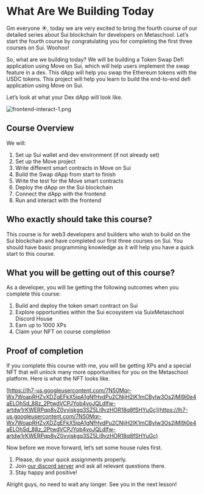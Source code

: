# What Are We Building Today

Gm everyone ☀️, today we are very excited to bring the fourth course of our detailed series about Sui blockchain for developers on Metaschool. Let’s start the fourth course by congratulating you for completing the first three courses on Sui. Woohoo!

So, what are we building today? We will be building a Token Swap Defi application using Move on Sui, which will help users implement the swap feature in a dex. This dApp will help you swap the Ethereum tokens with the USDC tokens. This project will help you learn to build the end-to-end defi application using Move on Sui.

Let’s look at what your Dex dApp will look like.

![frontend-interact-1.png](https://github.com/0xmetaschool/Learning-Projects/blob/ba2ce8dea0997931621928704f03f1a8483ecc0d/Build%20the%20Token%20Dex%20DApp/1.%20Getting%20Started/assets/frontend-interact-1.png?raw=true)

## Course Overview

We will:

1. Set up Sui wallet and dev environment (if not already set)
2. Set up the Move project
3. Write different smart contracts in Move on Sui
4. Build the Swap dApp from start to finish
5. Write the test for the Move smart contracts
6. Deploy the dApp on the Sui blockchain
7. Connect the dApp with the frontend
8. Run and interact with the frontend

## Who exactly should take this course?

This course is for web3 developers and builders who wish to build on the Sui blockchain and have completed our first three courses on Sui. You should have basic programming knowledge as it will help you have a quick start to this course. 

## What you will be getting out of this course?

As a developer, you will be getting the following outcomes when you complete this course:

1. Build and deploy the token smart contract on Sui
2. Explore opportunities within the Sui ecosystem via SuixMetaschool Discord House
3. Earn up to 1000 XPs
4. Claim your NFT on course completion

## Proof of completion

If you complete this course with me, you will be getting XPs and a special NFT that will unlock many more opportunities for you on the Metaschool platform. Here is what the NFT looks like.

[https://lh7-us.googleusercontent.com/7N50Mqr-Wx7WoapRHZvXDZgEFkX5ipA1gNfHvdPu2CNijH2lK1mCByIw3Os2jMI9i0e4aELOhSd_88z_2PtwdVCPJYob4voJQLdlfw-artdw1rKWERPqp8vZ0vvjskgq3SZ5Li9vzHOR18q8fSHYuGc](https://lh7-us.googleusercontent.com/7N50Mqr-Wx7WoapRHZvXDZgEFkX5ipA1gNfHvdPu2CNijH2lK1mCByIw3Os2jMI9i0e4aELOhSd_88z_2PtwdVCPJYob4voJQLdlfw-artdw1rKWERPqp8vZ0vvjskgq3SZ5Li9vzHOR18q8fSHYuGc)

Now before we move forward, let’s set some house rules first.

1. Please, do your quick assignments properly. 
2. Join [our discord server](https://discord.gg/vbVMUwXWgc) and ask all relevant questions there.
3. Stay happy and positive!

Alright guys, no need to wait any longer. See you in the next lesson!